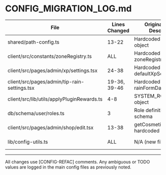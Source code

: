 # CONFIG_MIGRATION_LOG.md

| File                                      | Lines Changed | Original Value / Description                | New Config Path / Note                                 |
|-------------------------------------------|---------------|---------------------------------------------|--------------------------------------------------------|
| shared/path-config.ts                     | 13-22         | Hardcoded xpRewards object                  | economyConfig.xp (imported) [CONFIG-REFAC]             |
| client/src/constants/zoneRegistry.ts      | ALL           | Hardcoded zoneRegistry object               | forumRulesConfig.forums (imported) [CONFIG-REFAC]      |
| client/src/pages/admin/xp/settings.tsx    | 24-38         | Hardcoded defaultXpSettings object          | economyConfig.xp (imported) [CONFIG-REFAC]             |
| client/src/pages/admin/tip-rain-settings.tsx | 19-36, 39-46 | Hardcoded tipFormData, rainFormData         | economyConfig.tipRain.tip/rain (imported) [CONFIG-REFAC]|
| client/src/lib/utils/applyPluginRewards.ts | 4-8           | SYSTEM_ROLE_COLORS object                   | cosmeticsConfig.systemRoleColors (imported) [CONFIG-REFAC]|
| db/schema/user/roles.ts                   | 3             | Role definitions in DB schema               | rolesConfig.roles (imported) [CONFIG-REFAC]            |
| client/src/pages/admin/shop/edit.tsx      | 13-38         | getCosmeticTemplate hardcoded templates     | cosmeticsConfig.shopTemplates (imported) [CONFIG-REFAC]|
| lib/config-utils.ts                       | ALL           | N/A (new file)                             | Helper accessors for config-driven lookups              |

---

All changes use [CONFIG-REFAC] comments. Any ambiguous or TODO values are logged in the main config files as previously noted.
